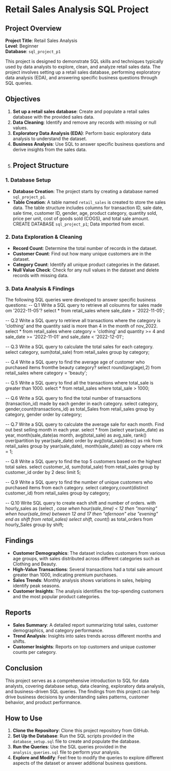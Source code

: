 # Retail Sales Analysis SQL Project

## Project Overview

**Project Title**: Retail Sales Analysis  
**Level**: Beginner  
**Database**: `sql_project_p1`

This project is designed to demonstrate SQL skills and techniques typically used by data analysts to explore, clean, and analyze retail sales data. The project involves setting up a retail sales database, performing exploratory data analysis (EDA), and answering specific business questions through SQL queries.

## Objectives

1. **Set up a retail sales database**: Create and populate a retail sales database with the provided sales data.
2. **Data Cleaning**: Identify and remove any records with missing or null values.
3. **Exploratory Data Analysis (EDA)**: Perform basic exploratory data analysis to understand the dataset.
4. **Business Analysis**: Use SQL to answer specific business questions and derive insights from the sales data.
5. ## Project Structure

### 1. Database Setup

- **Database Creation**: The project starts by creating a database named `sql_project_p1`.
- **Table Creation**: A table named `retail_sales` is created to store the sales data. The table structure includes columns for transaction ID, sale date, sale time, customer ID, gender, age, product category, quantity sold, price per unit, cost of goods sold (COGS), and total sale amount.
CREATE DATABASE `sql_project_p1`;
Data imported from excel.

### 2. Data Exploration & Cleaning

- **Record Count**: Determine the total number of records in the dataset.
- **Customer Count**: Find out how many unique customers are in the dataset.
- **Category Count**: Identify all unique product categories in the dataset.
- **Null Value Check**: Check for any null values in the dataset and delete records with missing data.

### 3. Data Analysis & Findings

The following SQL queries were developed to answer specific business questions:
-- Q.1 Write a SQL query to retrieve all coloumns for sales made om '2022-11-05'?
select * from retail_sales
where sale_date = '2022-11-05';

-- Q.2 Write a SQL query to retrieve all transactions where the category is 'clothing' and the quantity said is more than 4 in the month of nov_2022.
select * from retail_sales
where category = 'clothing'
and quantity >= 4
and sale_date >= '2022-11-01'
and sale_date <  '2022-12-01';

-- Q.3 Write a SQL query to calculate the total sales for each category.
select category, sum(total_sale) from retail_sales
group by category;

-- Q.4 Write a SQL query to find the average age of customer who purchased items fromthe beauty category?
select round(avg(age),2) from retail_sales
where category = 'beauty';

-- Q.5 Write a SQL query to find all the transactions where total_sale is greater than 1000.
select * from retail_sales
where total_sale > 1000;

-- Q.6 Write a SQL query to find the total number of transactions (transaction_id) made by each gender in each category.
select category, gender,count(transactions_id) as total_Sales
from retail_sales
group by category, gender
order by category;

-- Q.7 Write a SQL query to calculate the average sale for each month. Find out best selling month in each year.
select * from
   (select 
   year(sale_date) as year,
   month(sale_date)as month,
   avg(total_sale) as avg_sale,
   rank() over(partition by year(sale_date) order by avg(total_sale)desc) as rnk
   from retail_sales
   group by year(sale_date), month(sale_date)) as copy
where rnk = 1;

-- Q.8 Write a SQL query to find the top 5 customers based on the highest total sales.
select customer_id, sum(total_sale)
from retail_sales
group by customer_id
order by 2 desc
limit 5;
 
-- Q.9 Write a SQL query to find the number of unique customers who purchased items from each category.
select category,count(distinct customer_id)
from retail_sales
group by category;
 
-- Q.10 Write SQL query to create each shift and number of orders.
with hourly_sales
as
(select *,
case
    when hour(sale_time) < 12 then "morning"
    when  hour(sale_time) between 12 and 17 then "afernoon"
    else "evening"
end as shift
from retail_sales)
select shift, count(*) as total_orders
from hourly_Sales
group by shift;

## Findings

- **Customer Demographics**: The dataset includes customers from various age groups, with sales distributed across different categories such as Clothing and Beauty.
- **High-Value Transactions**: Several transactions had a total sale amount greater than 1000, indicating premium purchases.
- **Sales Trends**: Monthly analysis shows variations in sales, helping identify peak seasons.
- **Customer Insights**: The analysis identifies the top-spending customers and the most popular product categories.

## Reports

- **Sales Summary**: A detailed report summarizing total sales, customer demographics, and category performance.
- **Trend Analysis**: Insights into sales trends across different months and shifts.
- **Customer Insights**: Reports on top customers and unique customer counts per category.

## Conclusion

This project serves as a comprehensive introduction to SQL for data analysts, covering database setup, data cleaning, exploratory data analysis, and business-driven SQL queries. The findings from this project can help drive business decisions by understanding sales patterns, customer behavior, and product performance.

## How to Use

1. **Clone the Repository**: Clone this project repository from GitHub.
2. **Set Up the Database**: Run the SQL scripts provided in the `database_setup.sql` file to create and populate the database.
3. **Run the Queries**: Use the SQL queries provided in the `analysis_queries.sql` file to perform your analysis.
4. **Explore and Modify**: Feel free to modify the queries to explore different aspects of the dataset or answer additional business questions.
